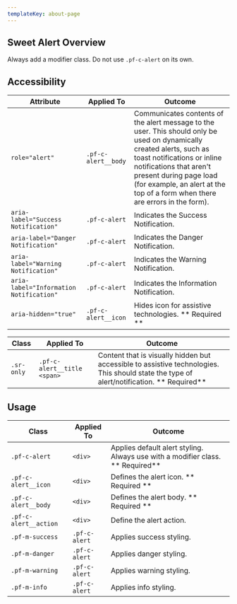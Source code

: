 ```yaml
---
templateKey: about-page
---
```

## Sweet Alert Overview

Always add a modifier class. Do not use `.pf-c-alert` on its own.

## Accessibility

| Attribute                               | Applied To          | Outcome                                                                                                                                                                                                                                                                                  |
| --------------------------------------- | ------------------- | ---------------------------------------------------------------------------------------------------------------------------------------------------------------------------------------------------------------------------------------------------------------------------------------- |
| `role="alert"`                          | `.pf-c-alert__body` | Communicates contents of the alert message to the user. This should only be used on dynamically created alerts, such as toast notifications or inline notifications that aren't present during page load (for example, an alert at the top of a form when there are errors in the form). |
| `aria-label="Success Notification"`     | `.pf-c-alert`       | Indicates the Success Notification.                                                                                                                                                                                                                                                      |
| `aria-label="Danger Notification"`      | `.pf-c-alert`       | Indicates the Danger Notification.                                                                                                                                                                                                                                                       |
| `aria-label="Warning Notification"`     | `.pf-c-alert`       | Indicates the Warning Notification.                                                                                                                                                                                                                                                      |
| `aria-label="Information Notification"` | `.pf-c-alert`       | Indicates the Information Notification.                                                                                                                                                                                                                                                  |
| `aria-hidden="true"`                    | `.pf-c-alert__icon` | Hides icon for assistive technologies. ** Required **                                                                                                                                                                                                                                    |

| Class      | Applied To                  | Outcome                                                                                                                                    |
| ---------- | --------------------------- | ------------------------------------------------------------------------------------------------------------------------------------------ |
| `.sr-only` | `.pf-c-alert__title <span>` | Content that is visually hidden but accessible to assistive technologies. This should state the type of alert/notification.  ** Required** |

## Usage

| Class                 | Applied To    | Outcome                                                                        |
| --------------------- | ------------- | ------------------------------------------------------------------------------ |
| `.pf-c-alert`         | `<div>`       | Applies default alert styling. Always use with a modifier class. ** Required** |
| `.pf-c-alert__icon`   | `<div>`       | Defines the alert icon. ** Required **                                         |
| `.pf-c-alert__body`   | `<div>`       | Defines the alert body.  ** Required **                                        |
| `.pf-c-alert__action` | `<div>`       | Define the alert action.                                                       |
| `.pf-m-success`       | `.pf-c-alert` | Applies success styling.                                                       |
| `.pf-m-danger`        | `.pf-c-alert` | Applies danger styling.                                                        |
| `.pf-m-warning`       | `.pf-c-alert` | Applies warning styling.                                                       |
| `.pf-m-info`          | `.pf-c-alert` | Applies info styling.                                                          |
